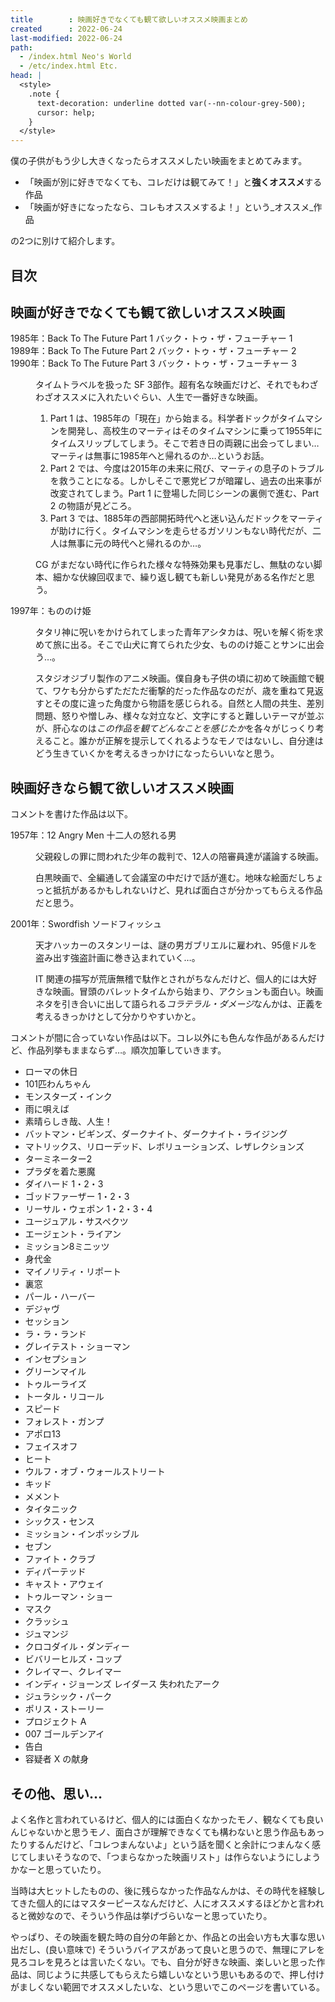 ```yaml
---
title        : 映画好きでなくても観て欲しいオススメ映画まとめ
created      : 2022-06-24
last-modified: 2022-06-24
path:
  - /index.html Neo's World
  - /etc/index.html Etc.
head: |
  <style>
    .note {
      text-decoration: underline dotted var(--nn-colour-grey-500);
      cursor: help;
    }
  </style>
---
```


僕の子供がもう少し大きくなったらオススメしたい映画をまとめてみます。

- 「映画が別に好きでなくても、コレだけは観てみて！」と**強くオススメ**する作品
- 「映画が好きになったなら、コレもオススメするよ！」という_オススメ_作品

の2つに別けて紹介します。


## 目次


## 映画が好きでなくても観て欲しいオススメ映画

<dl>
  <dt>
    1985年：Back To The Future Part 1 バック・トゥ・ザ・フューチャー 1<br>
    1989年：Back To The Future Part 2 バック・トゥ・ザ・フューチャー 2<br>
    1990年：Back To The Future Part 3 バック・トゥ・ザ・フューチャー 3
  </dt>
  <dd>
    <p>タイムトラベルを扱った SF 3部作。超有名な映画だけど、それでもわざわざオススメに入れたいぐらい、人生で一番好きな映画。</p>
    <ol>
      <li>Part 1 は、<span class="note" title="1985年が「現代」という舞台設定は、現代の子には古臭く感じてしまうのだろうか？ｗ">1985年の「現在」から始まる。</span>科学者ドックがタイムマシンを開発し、高校生のマーティはそのタイムマシンに乗って1955年にタイムスリップしてしまう。そこで若き日の両親に出会ってしまい…マーティは無事に1985年へと帰れるのか…というお話。</li>
      <li>Part 2 では、今度は<span class="note" title="コレも2015年が「過去」となっている現代の子がどう感じるのか…。">2015年の未来</span>に飛び、マーティの息子のトラブルを救うことになる。しかしそこで悪党ビフが暗躍し、過去の出来事が改変されてしまう。Part 1 に登場した同じシーンの裏側で進む、Part 2 の物語が見どころ。</li>
      <li>Part 3 では、1885年の西部開拓時代へと迷い込んだドックをマーティが助けに行く。タイムマシンを走らせるガソリンもない時代だが、二人は無事に元の時代へと帰れるのか…。</li>
    </ol>
    <p>CG がまだない時代に作られた様々な特殊効果も見事だし、無駄のない脚本、細かな伏線回収まで、繰り返し観ても新しい発見がある名作だと思う。</p>
  </dd>
  <dt>1997年：もののけ姫</dt>
  <dd>
    <p>タタリ神に呪いをかけられてしまった青年アシタカは、呪いを解く術を求めて旅に出る。そこで山犬に育てられた少女、もののけ姫ことサンに出会う…。</p>
    <p>スタジオジブリ製作のアニメ映画。僕自身も子供の頃に初めて映画館で観て、ワケも分からずただただ衝撃的だった作品なのだが、歳を重ねて見返すとその度に違った角度から物語を感じられる。自然と人間の共生、差別問題、怒りや憎しみ、様々な対立など、文字にすると難しいテーマが並ぶが、肝心なのは<em>この作品を観てどんなことを感じたか</em>を各々がじっくり考えること。誰かが正解を提示してくれるようなモノではないし、自分達はどう生きていくかを考えるきっかけになったらいいなと思う。</p>
  </dd>
</dl>


## 映画好きなら観て欲しいオススメ映画

コメントを書けた作品は以下。

<dl>
  <dt>1957年：12 Angry Men 十二人の怒れる男</dt>
  <dd>
    <p>父親殺しの罪に問われた少年の裁判で、12人の陪審員達が議論する映画。</p>
    <p>白黒映画で、全編通して会議室の中だけで話が進む。地味な絵面だしちょっと抵抗があるかもしれないけど、見れば面白さが分かってもらえる作品だと思う。</p>
  </dd>
  <dt>2001年：Swordfish ソードフィッシュ</dt>
  <dd>
    <p>天才ハッカーのスタンリーは、謎の男ガブリエルに雇われ、95億ドルを盗み出す強盗計画に巻き込まれていく…。</p>
    <p>IT 関連の描写が荒唐無稽で駄作とされがちなんだけど、個人的には大好きな映画。冒頭のバレットタイムから始まり、アクションも面白い。映画ネタを引き合いに出して語られる<dfn title="「政治的にやむを得ない犠牲」のこと">コラテラル・ダメージ</dfn>なんかは、正義を考えるきっかけとして分かりやすいかと。</p>
  </dd>
</dl>

コメントが間に合っていない作品は以下。コレ以外にも色んな作品があるんだけど、作品列挙もままならず…。順次加筆していきます。

- ローマの休日
- 101匹わんちゃん
- モンスターズ・インク
- 雨に唄えば
- 素晴らしき哉、人生！
- バットマン・ビギンズ、ダークナイト、ダークナイト・ライジング
- マトリックス、リローデッド、レボリューションズ、レザレクションズ
- ターミネーター2
- プラダを着た悪魔
- ダイハード 1・2・3
- ゴッドファーザー 1・2・3
- リーサル・ウェポン 1・2・3・4
- ユージュアル・サスペクツ
- エージェント・ライアン
- ミッション8ミニッツ
- 身代金
- マイノリティ・リポート
- 裏窓
- パール・ハーバー
- デジャヴ
- セッション
- ラ・ラ・ランド
- グレイテスト・ショーマン
- インセプション
- グリーンマイル
- トゥルーライズ
- トータル・リコール
- スピード
- フォレスト・ガンプ
- アポロ13
- フェイスオフ
- ヒート
- ウルフ・オブ・ウォールストリート
- キッド
- メメント
- タイタニック
- シックス・センス
- ミッション・インポッシブル
- セブン
- ファイト・クラブ
- ディパーテッド
- キャスト・アウェイ
- トゥルーマン・ショー
- マスク
- クラッシュ
- ジュマンジ
- クロコダイル・ダンディー
- ビバリーヒルズ・コップ
- クレイマー、クレイマー
- インディ・ジョーンズ レイダース 失われたアーク
- ジュラシック・パーク
- ポリス・ストーリー
- プロジェクト A
- 007 ゴールデンアイ
- 告白
- 容疑者 X の献身


## その他、思い…

よく名作と言われているけど、個人的には面白くなかったモノ、観なくても良いんじゃないかと思うモノ、面白さが理解できなくても構わないと思う作品もあったりするんだけど、「コレつまんないよ」という話を聞くと余計につまんなく感じてしまいそうなので、「つまらなかった映画リスト」は作らないようにしようかなーと思っていたり。

当時は大ヒットしたものの、後に残らなかった作品なんかは、その時代を経験してきた個人的にはマスターピースなんだけど、人にオススメするほどかと言われると微妙なので、そういう作品は挙げづらいなーと思っていたり。

やっぱり、その映画を観た時の自分の年齢とか、作品との出会い方も大事な思い出だし、(良い意味で) そういうバイアスがあって良いと思うので、無理にアレを見ろコレを見ろとは言いたくない。でも、自分が好きな映画、楽しいと思った作品は、同じように共感してもらえたら嬉しいなという思いもあるので、押し付けがましくない範囲でオススメしたいな、という思いでこのページを書いている。
